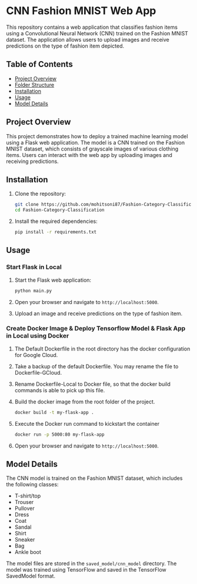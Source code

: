 
# CNN Fashion MNIST Web App

This repository contains a web application that classifies fashion items using a Convolutional Neural Network (CNN) trained on the Fashion MNIST dataset. The application allows users to upload images and receive predictions on the type of fashion item depicted.  

## Table of Contents

- [Project Overview](#project-overview)
- [Folder Structure](#folder-structure)
- [Installation](#installation)
- [Usage](#usage)
- [Model Details](#model-details)

## Project Overview

This project demonstrates how to deploy a trained machine learning model using a Flask web application. The model is a CNN trained on the Fashion MNIST dataset, which consists of grayscale images of various clothing items. Users can interact with the web app by uploading images and receiving predictions.


## Installation

1. Clone the repository:
    ```bash
    git clone https://github.com/mohitsoni87/Fashion-Category-Classification
    cd Fashion-Category-Classification
    ```

2. Install the required dependencies:
    ```bash
    pip install -r requirements.txt
    ```

## Usage

### Start Flask in Local

1. Start the Flask web application:

    ```bash
    python main.py
    ```

2. Open your browser and navigate to `http://localhost:5000`.

3. Upload an image and receive predictions on the type of fashion item.



### Create Docker Image & Deploy Tensorflow Model & Flask App in Local using Docker

1. The Default Dockerfile in the root directory has the docker configuration for Google Cloud.

2. Take a backup of the default Dockerfile. You may rename the file to Dockerfile-GCloud.

3. Rename Dockerfile-Local to Docker file, so that the docker build commands is able to pick up this file.

4. Build the docker image from the root folder of the project.

    ```bash
    docker build -t my-flask-app .
    ```

5. Execute the Docker run command to kickstart the container
    ```bash
    docker run -p 5000:80 my-flask-app
    ```

6. Open your browser and navigate to `http://localhost:5000`.

## Model Details

The CNN model is trained on the Fashion MNIST dataset, which includes the following classes:

- T-shirt/top
- Trouser
- Pullover
- Dress
- Coat
- Sandal
- Shirt
- Sneaker
- Bag
- Ankle boot

The model files are stored in the `saved_model/cnn_model` directory. The model was trained using TensorFlow and saved in the TensorFlow SavedModel format.
